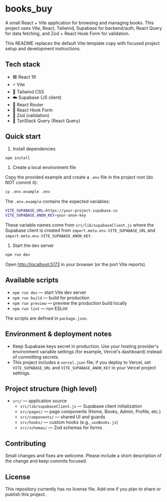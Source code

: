 # books_buy

A small React + Vite application for browsing and managing books. This project uses Vite, React, Tailwind, Supabase for backend/auth, React Query for data fetching, and Zod + React Hook Form for validation.

This README replaces the default Vite template copy with focused project setup and development instructions.

## Tech stack

- 🟦 React 19
- ⚡ Vite
- 🎨 Tailwind CSS
- ☁️ Supabase (JS client)
- 🧭 React Router
- 🧰 React Hook Form
- 🧩 Zod (validation)
- 🔁 TanStack Query (React Query)

## Quick start

1. Install dependencies

```bash
npm install
```

1. Create a local environment file

Copy the provided example and create a `.env` file in the project root (do NOT commit it):

```bash
cp .env.example .env
```

The `.env.example` contains the expected variables:

```bash
VITE_SUPABASE_URL=https://your-project.supabase.co
VITE_SUPABASE_ANON_KEY=your-anon-key
```

These variable names come from `src/lib/supabaseClient.js` where the Supabase client is created from `import.meta.env.VITE_SUPABASE_URL` and `import.meta.env.VITE_SUPABASE_ANON_KEY`.

1. Start the dev server

```bash
npm run dev
```

Open [http://localhost:5173](http://localhost:5173) in your browser (or the port Vite reports).

## Available scripts

- `npm run dev` — start Vite dev server
- `npm run build` — build for production
- `npm run preview` — preview the production build locally
- `npm run lint` — run ESLint

The scripts are defined in `package.json`.

## Environment & deployment notes

- Keep Supabase keys secret in production. Use your hosting provider's environment variable settings (for example, Vercel's dashboard) instead of committing secrets.
- This project includes a `vercel.json` file; if you deploy to Vercel, set `VITE_SUPABASE_URL` and `VITE_SUPABASE_ANON_KEY` in your Vercel project settings.

## Project structure (high level)

- `src/` — application source
  - `src/lib/supabaseClient.js` — Supabase client initialization
  - `src/pages/` — page components (Home, Books, Admin, Profile, etc.)
  - `src/components/` — shared UI and guards
  - `src/hooks/` — custom hooks (e.g., `useBooks.js`)
  - `src/schemas/` — Zod schemas for forms

## Contributing

Small changes and fixes are welcome. Please include a short description of the change and keep commits focused.

## License

This repository currently has no license file. Add one if you plan to share or publish this project.
